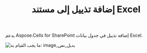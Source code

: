 ﻿---
title: إضافة تذييل إلى مستند Excel
type: docs
weight: 80
url: /ar/sharepoint/add-footer-to-excel-document/
---
يدعم Aspose.Cells for SharePoint إضافة تذييل في جدول بيانات Excel.

![ما يجب القيام به: image_بديل_نص](add-footer-to-excel-document_1.png)
